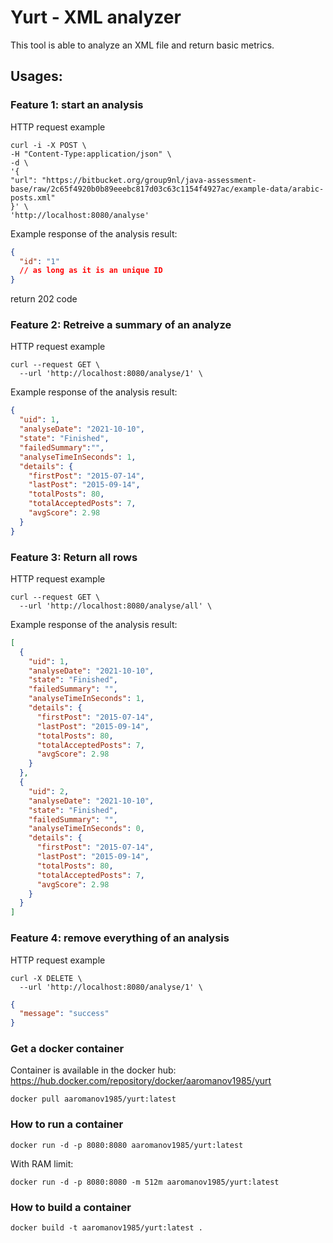 # Yurt - XML analyzer

This tool is able to analyze an XML file and return basic metrics.

## Usages:

### Feature 1: start an analysis

HTTP request example

```
curl -i -X POST \
-H "Content-Type:application/json" \
-d \
'{
"url": "https://bitbucket.org/group9nl/java-assessment-base/raw/2c65f4920b0b89eeebc817d03c63c1154f4927ac/example-data/arabic-posts.xml"
}' \
'http://localhost:8080/analyse'

```

Example response of the analysis result:

```json
{
  "id": "1"
  // as long as it is an unique ID
}
```

return 202 code

### Feature 2: Retreive a summary of an analyze

HTTP request example

```
curl --request GET \
  --url 'http://localhost:8080/analyse/1' \
```

Example response of the analysis result:

```json
{
  "uid": 1,
  "analyseDate": "2021-10-10",
  "state": "Finished",
  "failedSummary":"",
  "analyseTimeInSeconds": 1,
  "details": {
    "firstPost": "2015-07-14",
    "lastPost": "2015-09-14",
    "totalPosts": 80,
    "totalAcceptedPosts": 7,
    "avgScore": 2.98
  }
}
```

### Feature 3: Return all rows

HTTP request example

```
curl --request GET \
  --url 'http://localhost:8080/analyse/all' \
```

Example response of the analysis result:

```json
[
  {
    "uid": 1,
    "analyseDate": "2021-10-10",
    "state": "Finished",
    "failedSummary": "",
    "analyseTimeInSeconds": 1,
    "details": {
      "firstPost": "2015-07-14",
      "lastPost": "2015-09-14",
      "totalPosts": 80,
      "totalAcceptedPosts": 7,
      "avgScore": 2.98
    }
  },
  {
    "uid": 2,
    "analyseDate": "2021-10-10",
    "state": "Finished",
    "failedSummary": "",
    "analyseTimeInSeconds": 0,
    "details": {
      "firstPost": "2015-07-14",
      "lastPost": "2015-09-14",
      "totalPosts": 80,
      "totalAcceptedPosts": 7,
      "avgScore": 2.98
    }
  }
]
```

### Feature 4: remove everything of an analysis

HTTP request example

```
curl -X DELETE \
  --url 'http://localhost:8080/analyse/1' \
```

```json
{
  "message": "success"
}
```

### Get a docker container

Container is available in the docker hub:
https://hub.docker.com/repository/docker/aaromanov1985/yurt

```
docker pull aaromanov1985/yurt:latest
```

### How to run a container

```
docker run -d -p 8080:8080 aaromanov1985/yurt:latest
```

With RAM limit:

```
docker run -d -p 8080:8080 -m 512m aaromanov1985/yurt:latest
```

### How to build a container

```
docker build -t aaromanov1985/yurt:latest .
```

